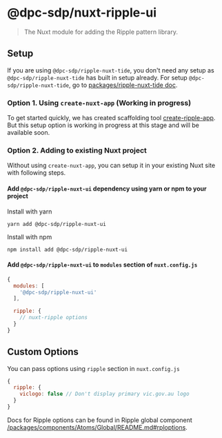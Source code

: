 # @dpc-sdp/nuxt-ripple-ui

> The Nuxt module for adding the Ripple pattern library.

## Setup

If you are using `@dpc-sdp/ripple-nuxt-tide`, you don't need any setup as `@dpc-sdp/ripple-nuxt-tide`
has built in setup already. For setup `@dpc-sdp/ripple-nuxt-tide`,
go to [packages/ripple-nuxt-tide doc](/packages/ripple-nuxt-tide/README.md).

### Option 1. Using `create-nuxt-app` (Working in progress)

To get started quickly, we has created scaffolding tool [create-ripple-app](/packages/create-ripple-app).
But this setup option is working in progress at this stage and will be available
soon.

### Option 2. Adding to existing Nuxt project

Without using `create-nuxt-app`, you can setup it in your existing Nuxt site with
following steps.

#### Add `@dpc-sdp/ripple-nuxt-ui` dependency using yarn or npm to your project

Install with yarn

```shell
yarn add @dpc-sdp/ripple-nuxt-ui
```

Install with npm

```shell
npm install add @dpc-sdp/ripple-nuxt-ui
```

#### Add `@dpc-sdp/ripple-nuxt-ui` to `modules` section of `nuxt.config.js`

```js
{
  modules: [
    '@dpc-sdp/ripple-nuxt-ui'
  ],

  ripple: {
    // nuxt-ripple options
  }
}
```

## Custom Options

You can pass options using `ripple` section in `nuxt.config.js`

```js
{
  ripple: {
    viclogo: false // Don't display primary vic.gov.au logo
  }
}
```

Docs for Ripple options can be found in Ripple global component [/packages/components/Atoms/Global/README.md#rploptions](/packages/components/Atoms/Global/README.md#rploptions).
